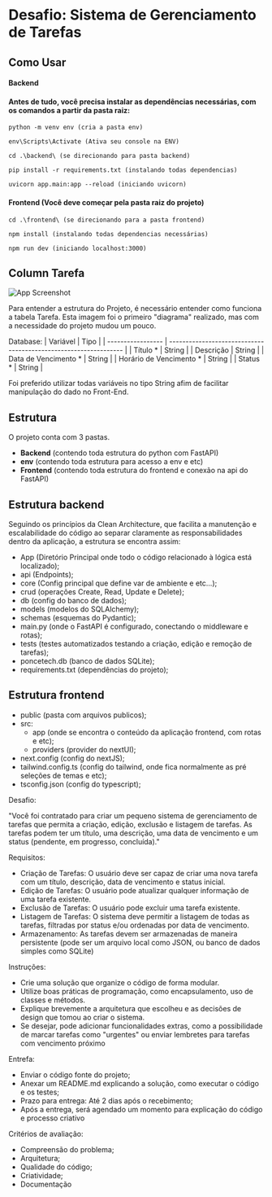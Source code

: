 # Desafio: Sistema de Gerenciamento de Tarefas


## Como Usar

#### Backend
#### Antes de tudo, você precisa instalar as dependências necessárias, com os comandos a partir da pasta raiz:

```
python -m venv env (cria a pasta env)
```


```
env\Scripts\Activate (Ativa seu console na ENV)
```

```
cd .\backend\ (se direcionando para pasta backend)
```

```
pip install -r requirements.txt (instalando todas dependencias)
```

```
uvicorn app.main:app --reload (iniciando uvicorn)
```


#### Frontend (Você deve começar pela pasta raiz do projeto)

```
cd .\frontend\ (se direcionando para a pasta frontend)
```

```
npm install (instalando todas dependencias necessárias)
```

```
npm run dev (iniciando localhost:3000)
```


## Column Tarefa

![App Screenshot](https://utfs.io/f/202c6808-b703-45cc-8de1-bb66829a473c-euykl.png)

Para entender a estrutura do Projeto, é necessário entender como funciona a tabela Tarefa. Esta imagem foi o primeiro "diagrama" realizado, mas com a necessidade do projeto mudou um pouco.

Database:
| Variável               | Tipo                                                |
| ----------------- | ---------------------------------------------------------------- |
| Título *    | String |
| Descrição   | String |
| Data de Vencimento * | String |
| Horário de Vencimento * | String |
| Status *    | String |

Foi preferido utilizar todas variáveis no tipo String afim de facilitar manipulação do dado no Front-End.


## Estrutura

O projeto conta com 3 pastas.
- **Backend** (contendo toda estrutura do python com FastAPI)
- **env** (contendo toda estrutura para acesso a env e etc)
- **Frontend** (contendo toda estrutura do frontend e conexão na api do FastAPI)

## Estrutura backend

Seguindo os princípios da Clean Architecture, que facilita a manutenção e escalabilidade do código ao separar claramente as responsabilidades dentro da aplicação, a estrutura se encontra assim:

- App (Diretório Principal onde todo o código relacionado à lógica está localizado);
- api (Endpoints);
- core (Config principal que define var de ambiente e etc...);
- crud (operações Create, Read, Update e Delete);
- db (config do banco de dados);
- models (modelos do SQLAlchemy);
- schemas (esquemas do Pydantic);
- main.py (onde o FastAPI é configurado, conectando o middleware e rotas);
- tests (testes automatizados testando a criação, edição e remoção de tarefas);
- poncetech.db (banco de dados SQLite);
- requirements.txt (dependências do projeto);

## Estrutura frontend

- public (pasta com arquivos publicos);
- src:
  - app (onde se encontra o conteúdo da aplicação frontend, com rotas e etc);
  - providers (provider do nextUI);
- next.config (config do nextJS);
- tailwind.config.ts (config do tailwind, onde fica normalmente as pré seleções de temas e etc);
- tsconfig.json (config do typescript);


Desafio:

"Você foi contratado para criar um pequeno sistema de gerenciamento de tarefas que permita
a criação, edição, exclusão e listagem de tarefas. As tarefas podem ter um título, uma
descrição, uma data de vencimento e um status (pendente, em progresso, concluída)."

Requisitos:
- Criação de Tarefas: O usuário deve ser capaz de criar uma nova tarefa com um título,
descrição, data de vencimento e status inicial.
- Edição de Tarefas: O usuário pode atualizar qualquer informação de uma tarefa existente.
- Exclusão de Tarefas: O usuário pode excluir uma tarefa existente.
- Listagem de Tarefas: O sistema deve permitir a listagem de todas as tarefas, filtradas por
status e/ou ordenadas por data de vencimento.
- Armazenamento: As tarefas devem ser armazenadas de maneira persistente (pode ser um
arquivo local como JSON, ou banco de dados simples como SQLite)

Instruções:
- Crie uma solução que organize o código de forma modular.
- Utilize boas práticas de programação, como encapsulamento, uso de classes e métodos.
- Explique brevemente a arquitetura que escolheu e as decisões de design que tomou ao
criar o sistema.
- Se desejar, pode adicionar funcionalidades extras, como a possibilidade de marcar tarefas
como "urgentes" ou enviar lembretes para tarefas com vencimento próximo

Entrefa:
- Enviar o código fonte do projeto;
- Anexar um README.md explicando a solução, como executar o código e os testes;
- Prazo para entrega: Até 2 dias após o recebimento;
- Após a entrega, será agendado um momento para explicação do código e
processo criativo

Critérios de avaliação:
- Compreensão do problema;
- Arquitetura;
- Qualidade do código;
- Criatividade;
- Documentação